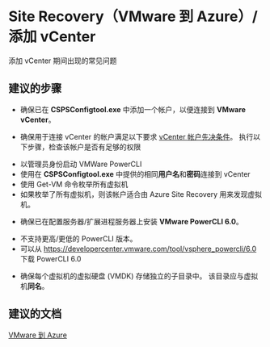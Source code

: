 <properties
    pageTitle="Site Recovery (VMware to Azure)/Add vCenter"
    description="Site Recovery（VMware 到 Azure）/添加 vCenter 期间出现的常见问题"
    service="microsoft.recoveryservices"
    resource="vaults"
    authors="AnoopVasudavan"
    displayOrder=""
    selfHelpType="generic"
    supportTopicIds="32536386"
    resourceTags=""
    productPesIds="15207"
    cloudEnvironments="public"
/>


# Site Recovery（VMware 到 Azure）/添加 vCenter

添加 vCenter 期间出现的常见问题

## **建议的步骤**

* 确保已在 **CSPSConfigtool.exe** 中添加一个帐户，以便连接到 **VMware vCenter**。

* 确保用于连接 vCenter 的帐户满足以下要求 [vCenter 帐户先决条件](http://aka.ms/vCenterAccountPrereq)。 执行以下步骤，检查该帐户是否有足够的权限
 - 以管理员身份启动 VMWare PowerCLI
 - 使用在 **CSPSConfigtool.exe** 中提供的相同**用户名**和**密码**连接到 vCenter
 - 使用 Get-VM 命令枚举所有虚拟机
 - 如果枚举了所有虚拟机，则该帐户适合由 Azure Site Recovery 用来发现虚拟机。

* 确保已在配置服务器/扩展进程服务器上安装 **VMware PowerCLI 6.0**。
 - 不支持更高/更低的 PowerCLI 版本。
 - 可以从 https://developercenter.vmware.com/tool/vsphere_powercli/6.0 下载 PowerCLI 6.0

* 确保每个虚拟机的虚拟硬盘 (VMDK) 存储独立的子目录中。 该目录应与虚拟机**同名**。


## **建议的文档**
[VMware 到 Azure](https://aka.ms/asrstv2a)



<!--HONumber=Oct16_HO3-->


